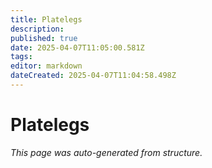 ```yaml
---
title: Platelegs
description: 
published: true
date: 2025-04-07T11:05:00.581Z
tags: 
editor: markdown
dateCreated: 2025-04-07T11:04:58.498Z
---
```


# Platelegs

*This page was auto-generated from structure.*
